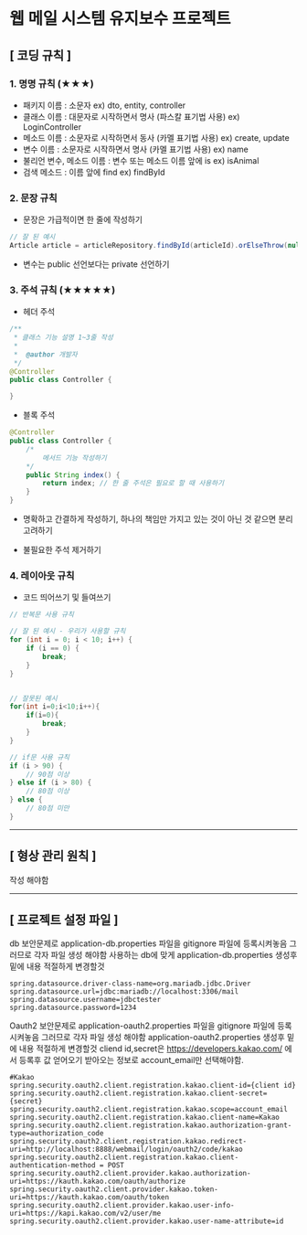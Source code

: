 # 웹 메일 시스템 유지보수 프로젝트

## [ 코딩 규칙 ]
### 1. 명명 규칙 (★★★)
+ 패키지 이름 : 소문자 ex) dto, entity, controller <br>
+ 클래스 이름 : 대문자로 시작하면서 명사 (파스칼 표기법 사용) ex) LoginController <br>
+ 메소드 이름 : 소문자로 시작하면서 동사 (카멜 표기법 사용) ex) create, update
+ 변수 이름 : 소문자로 시작하면서 명사 (카멜 표기법 사용) ex) name
+ 불리언 변수, 메소드 이름 : 변수 또는 메소드 이름 앞에 is ex) isAnimal
+ 검색 메소드 : 이름 앞에 find ex) findById

### 2. 문장 규칙
+ 문장은 가급적이면 한 줄에 작성하기<br>
```java
// 잘 된 예시
Article article = articleRepository.findById(articleId).orElseThrow(null);
```

+ 변수는 public 선언보다는 private 선언하기

### 3. 주석 규칙 (★★★★★)
+ 헤더 주석
```java
/**
 * 클래스 기능 설명 1~3줄 작성
 * 
 *  @author 개발자 
 */
@Controller
public class Controller {

}
```

+ 블록 주석
```java
@Controller
public class Controller {
    /* 
        메서드 기능 작성하기
    */
    public String index() {
        return index; // 한 줄 주석은 필요로 할 때 사용하기
    }
}
```

+ 명확하고 간결하게 작성하기, 하나의 책임만 가지고 있는 것이 아닌 것 같으면 분리 고려하기

+ 불필요한 주석 제거하기

### 4. 레이아웃 규칙
+ 코드 띄어쓰기 및 들여쓰기<br>
```java
// 반복문 사용 규칙

// 잘 된 예시 - 우리가 사용할 규칙
for (int i = 0; i < 10; i++) {
    if (i == 0) {
        break;
    }
}


// 잘못된 예시
for(int i=0;i<10;i++){
    if(i=0){
        break;
    }
}
```
```java
// if문 사용 규칙
if (i > 90) {
    // 90점 이상
} else if (i > 80) {
    // 80점 이상
} else {
    // 80점 미만
}
```

---
## [ 형상 관리 원칙 ]
작성 해야함

---
## [ 프로젝트 설정 파일 ]
db 보안문제로 application-db.properties 파일을 gitignore 파일에 등록시켜놓음 그러므로 각자 파일 생성 해야함
사용하는 db에 맞게 application-db.properties 생성후 밑에 내용 적절하게 변경할것
```
spring.datasource.driver-class-name=org.mariadb.jdbc.Driver
spring.datasource.url=jdbc:mariadb://localhost:3306/mail
spring.datasource.username=jdbctester
spring.datasource.password=1234
```

Oauth2 보안문제로 application-oauth2.properties 파일을 gitignore 파일에 등록시켜놓음 그러므로 각자 파일 생성 해야함
application-oauth2.properties 생성후 밑에 내용 적절하게 변경할것
cliend id,secret은 https://developers.kakao.com/ 에서 등록후 값 얻어오기
받아오는 정보로 account_email만 선택해야함.
```
#Kakao
spring.security.oauth2.client.registration.kakao.client-id={client id}
spring.security.oauth2.client.registration.kakao.client-secret={secret}
spring.security.oauth2.client.registration.kakao.scope=account_email
spring.security.oauth2.client.registration.kakao.client-name=Kakao
spring.security.oauth2.client.registration.kakao.authorization-grant-type=authorization_code
spring.security.oauth2.client.registration.kakao.redirect-uri=http://localhost:8888/webmail/login/oauth2/code/kakao
spring.security.oauth2.client.registration.kakao.client-authentication-method = POST
spring.security.oauth2.client.provider.kakao.authorization-uri=https://kauth.kakao.com/oauth/authorize
spring.security.oauth2.client.provider.kakao.token-uri=https://kauth.kakao.com/oauth/token
spring.security.oauth2.client.provider.kakao.user-info-uri=https://kapi.kakao.com/v2/user/me
spring.security.oauth2.client.provider.kakao.user-name-attribute=id
```

